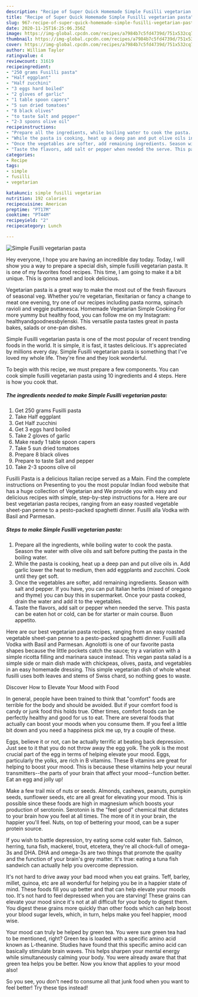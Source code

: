 ```yaml
---
description: "Recipe of Super Quick Homemade Simple Fusilli vegetarian pasta"
title: "Recipe of Super Quick Homemade Simple Fusilli vegetarian pasta"
slug: 967-recipe-of-super-quick-homemade-simple-fusilli-vegetarian-pasta
date: 2020-11-25T16:25:06.356Z
image: https://img-global.cpcdn.com/recipes/a7984b7c5fd4739d/751x532cq70/simple-fusilli-vegetarian-pasta-recipe-main-photo.jpg
thumbnail: https://img-global.cpcdn.com/recipes/a7984b7c5fd4739d/751x532cq70/simple-fusilli-vegetarian-pasta-recipe-main-photo.jpg
cover: https://img-global.cpcdn.com/recipes/a7984b7c5fd4739d/751x532cq70/simple-fusilli-vegetarian-pasta-recipe-main-photo.jpg
author: William Taylor
ratingvalue: 4
reviewcount: 31619
recipeingredient:
- "250 grams Fusilli pasta"
- "Half eggplant"
- "Half zucchini"
- "3 eggs hard boiled"
- "2 gloves of garlic"
- "1 table spoon capers"
- "5 sun dried tomatoes"
- "8 black olives"
- "to taste Salt and pepper"
- "2-3 spoons olive oil"
recipeinstructions:
- "Prepare all the ingredients, while boiling water to cook the pasta. Season the water with olive oils and salt before putting the pasta in the boiling water."
- "While the pasta is cooking, heat up a deep pan and put olive oils in. Add garlic lower the heat to medium, then add eggplants and zucchini. Cook until they get soft."
- "Once the vegetables are softer, add remaining ingredients. Season with salt and pepper. If you have, you can put Italian herbs (mixed of oregano and thyme) you can buy this in supermarket. Once your pasta cooked, drain the water and add it to the vegetables."
- "Taste the flavors, add salt or pepper when needed the serve. This pasta can be eaten hot or cold, can be for starter or main course. Buon appetito."
categories:
- Recipe
tags:
- simple
- fusilli
- vegetarian

katakunci: simple fusilli vegetarian 
nutrition: 192 calories
recipecuisine: American
preptime: "PT17M"
cooktime: "PT44M"
recipeyield: "2"
recipecategory: Lunch

---
```



![Simple Fusilli vegetarian pasta](https://img-global.cpcdn.com/recipes/a7984b7c5fd4739d/751x532cq70/simple-fusilli-vegetarian-pasta-recipe-main-photo.jpg)

Hey everyone, I hope you are having an incredible day today. Today, I will show you a way to prepare a special dish, simple fusilli vegetarian pasta. It is one of my favorites food recipes. This time, I am going to make it a bit unique. This is gonna smell and look delicious.

Vegetarian pasta is a great way to make the most out of the fresh flavours of seasonal veg. Whether you&#39;re vegetarian, flexitarian or fancy a change to meat one evening, try one of our recipes including pasta norma, spinach ravioli and veggie puttanesca. Homemade Vegetarian Simple Cooking For more yummy but healthy food, you can follow me on my Instagram: healthyandgoodnessbylenski. This versatile pasta tastes great in pasta bakes, salads or one-pan dishes.

Simple Fusilli vegetarian pasta is one of the most popular of recent trending foods in the world. It is simple, it is fast, it tastes delicious. It's appreciated by millions every day. Simple Fusilli vegetarian pasta is something that I've loved my whole life. They're fine and they look wonderful.


To begin with this recipe, we must prepare a few components. You can cook simple fusilli vegetarian pasta using 10 ingredients and 4 steps. Here is how you cook that.

<!--inarticleads1-->

##### The ingredients needed to make Simple Fusilli vegetarian pasta:

1. Get 250 grams Fusilli pasta
1. Take Half eggplant
1. Get Half zucchini
1. Get 3 eggs hard boiled
1. Take 2 gloves of garlic
1. Make ready 1 table spoon capers
1. Take 5 sun dried tomatoes
1. Prepare 8 black olives
1. Prepare to taste Salt and pepper
1. Take 2-3 spoons olive oil


Fusilli Pasta is a delicious Italian recipe served as a Main. Find the complete instructions on Presenting to you the most popular Indian food website that has a huge collection of Vegetarian and We provide you with easy and delicious recipes with simple, step-by-step instructions for a. Here are our best vegetarian pasta recipes, ranging from an easy roasted vegetable sheet-pan penne to a pesto-packed spaghetti dinner. Fusilli alla Vodka with Basil and Parmesan. 

<!--inarticleads2-->

##### Steps to make Simple Fusilli vegetarian pasta:

1. Prepare all the ingredients, while boiling water to cook the pasta. Season the water with olive oils and salt before putting the pasta in the boiling water.
1. While the pasta is cooking, heat up a deep pan and put olive oils in. Add garlic lower the heat to medium, then add eggplants and zucchini. Cook until they get soft.
1. Once the vegetables are softer, add remaining ingredients. Season with salt and pepper. If you have, you can put Italian herbs (mixed of oregano and thyme) you can buy this in supermarket. Once your pasta cooked, drain the water and add it to the vegetables.
1. Taste the flavors, add salt or pepper when needed the serve. This pasta can be eaten hot or cold, can be for starter or main course. Buon appetito.


Here are our best vegetarian pasta recipes, ranging from an easy roasted vegetable sheet-pan penne to a pesto-packed spaghetti dinner. Fusilli alla Vodka with Basil and Parmesan. Agnolotti is one of our favorite pasta shapes because the little pockets catch the sauce; try a variation with a simple ricotta filling and marinara sauce instead. This vegan pasta salad is a simple side or main dish made with chickpeas, olives, pasta, and vegetables in an easy homemade dressing. This simple vegetarian dish of whole wheat fusilli uses both leaves and stems of Swiss chard, so nothing goes to waste. 

Discover How to Elevate Your Mood with Food


In general, people have been trained to think that "comfort" foods are terrible for the body and should be avoided. But if your comfort food is candy or junk food this holds true. Other times, comfort foods can be perfectly healthy and good for us to eat. There are several foods that actually can boost your moods when you consume them. If you feel a little bit down and you need a happiness pick me up, try a couple of these.

Eggs, believe it or not, can be actually terrific at beating back depression. Just see to it that you do not throw away the egg yolk. The yolk is the most crucial part of the egg in terms of helping elevate your mood. Eggs, particularly the yolks, are rich in B vitamins. These B vitamins are great for helping to boost your mood. This is because these vitamins help your neural transmitters--the parts of your brain that affect your mood--function better. Eat an egg and jolly up!

Make a few trail mix of nuts or seeds. Almonds, cashews, peanuts, pumpkin seeds, sunflower seeds, etc are all great for elevating your mood. This is possible since these foods are high in magnesium which boosts your production of serotonin. Serotonin is the "feel good" chemical that dictates to your brain how you feel at all times. The more of it in your brain, the happier you'll feel. Nuts, on top of bettering your mood, can be a super protein source.

If you wish to battle depression, try eating some cold water fish. Salmon, herring, tuna fish, mackerel, trout, etcetera, they're all chock-full of omega-3s and DHA. DHA and omega-3s are two things that promote the quality and the function of your brain's grey matter. It's true: eating a tuna fish sandwich can actually help you overcome depression. 

It's not hard to drive away your bad mood when you eat grains. Teff, barley, millet, quinoa, etc are all wonderful for helping you be in a happier state of mind. These foods fill you up better and that can help elevate your moods too. It's not hard to feel depressed when you are starving! These grains can elevate your mood since it's not at all difficult for your body to digest them. You digest these grains more quickly than other foods which can help boost your blood sugar levels, which, in turn, helps make you feel happier, mood wise.

Your mood can truly be helped by green tea. You were sure green tea had to be mentioned, right? Green tea is loaded with a specific amino acid known as L-theanine. Studies have found that this specific amino acid can basically stimulate brain waves. This helps sharpen your mental energy while simultaneously calming your body. You were already aware that that green tea helps you be better. Now you know that applies to your mood also!

So you see, you don't need to consume all that junk food when you want to feel better! Try  these tips  instead!

